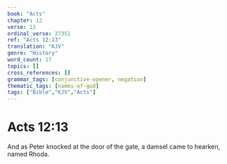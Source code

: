 ```yaml
---
book: "Acts"
chapter: 12
verse: 13
ordinal_verse: 27351
ref: "Acts 12:13"
translation: "KJV"
genre: "History"
word_count: 17
topics: []
cross_references: []
grammar_tags: [conjunctive-opener, negation]
thematic_tags: [names-of-god]
tags: ["Bible","KJV","Acts"]
---
```


# Acts 12:13

And as Peter knocked at the door of the gate, a damsel came to hearken, named Rhoda.
